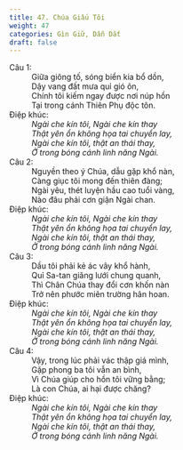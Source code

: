 ```yaml
---
title: 47. Chúa Giấu Tôi
weight: 47
categories: Gìn Giữ, Dẫn Dắt
draft: false
---
```

<dl><dt>Câu 1:</dt><dd data-verse="1">Giữa giông tố, sóng biển kia bổ dồn, <br/>Dậy vang đất mưa quỉ gió ôn, <br/>Chính tôi kiếm ngay được nơi núp hồn <br/>Tại trong cánh Thiên Phụ độc tôn. </dd><dt>Điệp khúc:</dt><dd data-chorus="1"><em>Ngài che kín tôi, Ngài che kín thay <br/>Thật yên ổn không họa tai chuyển lay, <br/>Ngài che kín tôi, thật an thái thay, <br/>Ở trong bóng cánh linh năng Ngài. </em></dd><dt>Câu 2:</dt><dd data-verse="2">Nguyền theo ý Chúa, dẫu gặp khổ nàn, <br/>Càng giục tôi mong đến thiên đàng; <br/>Ngài yêu, thét luyện hầu cao tuổi vàng, <br/>Nào đâu phải cơn giận Ngài chan. </dd><dt>Điệp khúc:</dt><dd data-chorus="1"><em>Ngài che kín tôi, Ngài che kín thay <br/>Thật yên ổn không họa tai chuyển lay, <br/>Ngài che kín tôi, thật an thái thay, <br/>Ở trong bóng cánh linh năng Ngài. </em></dd><dt>Câu 3:</dt><dd data-verse="3">Dầu tôi phải kẻ ác vây khổ hành, <br/>Quỉ Sa-tan giăng lưới chung quanh, <br/>Thì Chân Chúa thay đổi cơn khốn nàn <br/>Trở nên phước miên trường hân hoan. </dd><dt>Điệp khúc:</dt><dd data-chorus="1"><em>Ngài che kín tôi, Ngài che kín thay <br/>Thật yên ổn không họa tai chuyển lay, <br/>Ngài che kín tôi, thật an thái thay, <br/>Ở trong bóng cánh linh năng Ngài. </em></dd><dt>Câu 4:</dt><dd data-verse="4">Vậy, trong lúc phải vác thập giá mình, <br/>Gặp phong ba tôi vẫn an bình, <br/>Vì Chúa giúp cho hồn tôi vững bằng; <br/>Là con Chúa, ai hại được chăng? </dd><dt>Điệp khúc:</dt><dd data-chorus="1"><em>Ngài che kín tôi, Ngài che kín thay <br/>Thật yên ổn không họa tai chuyển lay, <br/>Ngài che kín tôi, thật an thái thay, <br/>Ở trong bóng cánh linh năng Ngài. </em></dd></dl>